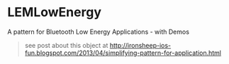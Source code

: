 LEMLowEnergy
============

A pattern for Bluetooth Low Energy Applications - with Demos

> see post about this object at http://ironsheep-ios-fun.blogspot.com/2013/04/simplifying-pattern-for-application.html